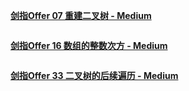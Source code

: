 **[剑指Offer 07 重建二叉树 - Medium](https://leetcode-cn.com/problems/zhong-jian-er-cha-shu-lcof/)**

```java
```





**[剑指Offer 16 数组的整数次方 - Medium](https://leetcode-cn.com/problems/shu-zhi-de-zheng-shu-ci-fang-lcof/)**

```java
```





**[剑指Offer 33 二叉树的后续遍历 - Medium](https://leetcode-cn.com/problems/er-cha-sou-suo-shu-de-hou-xu-bian-li-xu-lie-lcof/)**

```java
```


